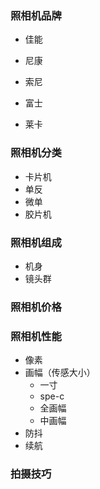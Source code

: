 ### 照相机品牌

- 佳能
- 尼康

- 索尼
- 富士
- 莱卡



### 照相机分类

- 卡片机
- 单反
- 微单
- 胶片机



### 照相机组成

- 机身
- 镜头群



### 照相机价格



### 照相机性能

- 像素
- 画幅（传感大小）
  - 一寸
  - spe-c
  - 全画幅
  - 中画幅
- 防抖
- 续航



### 拍摄技巧

